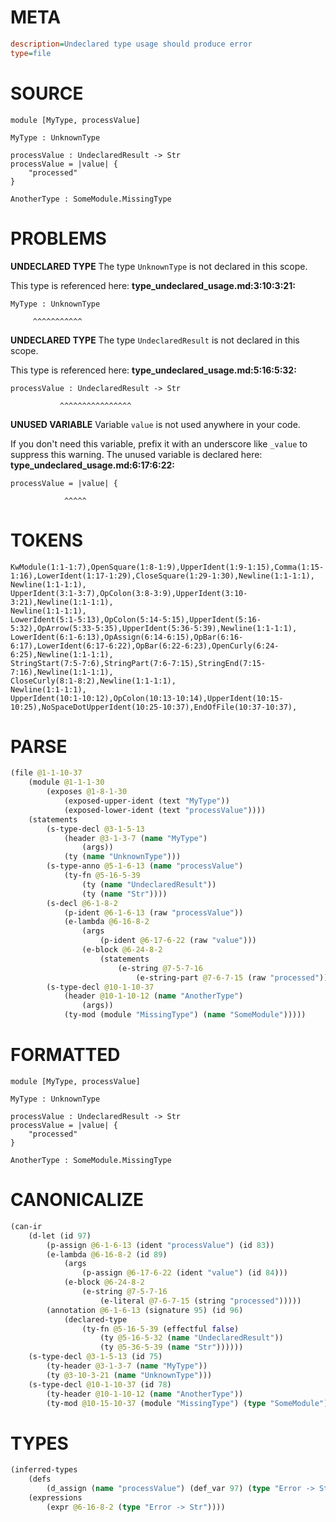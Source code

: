 # META
~~~ini
description=Undeclared type usage should produce error
type=file
~~~
# SOURCE
~~~roc
module [MyType, processValue]

MyType : UnknownType

processValue : UndeclaredResult -> Str
processValue = |value| {
    "processed"
}

AnotherType : SomeModule.MissingType
~~~
# PROBLEMS
**UNDECLARED TYPE**
The type ``UnknownType`` is not declared in this scope.

This type is referenced here:
**type_undeclared_usage.md:3:10:3:21:**
```roc
MyType : UnknownType
```
         ^^^^^^^^^^^


**UNDECLARED TYPE**
The type ``UndeclaredResult`` is not declared in this scope.

This type is referenced here:
**type_undeclared_usage.md:5:16:5:32:**
```roc
processValue : UndeclaredResult -> Str
```
               ^^^^^^^^^^^^^^^^


**UNUSED VARIABLE**
Variable ``value`` is not used anywhere in your code.

If you don't need this variable, prefix it with an underscore like `_value` to suppress this warning.
The unused variable is declared here:
**type_undeclared_usage.md:6:17:6:22:**
```roc
processValue = |value| {
```
                ^^^^^


# TOKENS
~~~zig
KwModule(1:1-1:7),OpenSquare(1:8-1:9),UpperIdent(1:9-1:15),Comma(1:15-1:16),LowerIdent(1:17-1:29),CloseSquare(1:29-1:30),Newline(1:1-1:1),
Newline(1:1-1:1),
UpperIdent(3:1-3:7),OpColon(3:8-3:9),UpperIdent(3:10-3:21),Newline(1:1-1:1),
Newline(1:1-1:1),
LowerIdent(5:1-5:13),OpColon(5:14-5:15),UpperIdent(5:16-5:32),OpArrow(5:33-5:35),UpperIdent(5:36-5:39),Newline(1:1-1:1),
LowerIdent(6:1-6:13),OpAssign(6:14-6:15),OpBar(6:16-6:17),LowerIdent(6:17-6:22),OpBar(6:22-6:23),OpenCurly(6:24-6:25),Newline(1:1-1:1),
StringStart(7:5-7:6),StringPart(7:6-7:15),StringEnd(7:15-7:16),Newline(1:1-1:1),
CloseCurly(8:1-8:2),Newline(1:1-1:1),
Newline(1:1-1:1),
UpperIdent(10:1-10:12),OpColon(10:13-10:14),UpperIdent(10:15-10:25),NoSpaceDotUpperIdent(10:25-10:37),EndOfFile(10:37-10:37),
~~~
# PARSE
~~~clojure
(file @1-1-10-37
	(module @1-1-1-30
		(exposes @1-8-1-30
			(exposed-upper-ident (text "MyType"))
			(exposed-lower-ident (text "processValue"))))
	(statements
		(s-type-decl @3-1-5-13
			(header @3-1-3-7 (name "MyType")
				(args))
			(ty (name "UnknownType")))
		(s-type-anno @5-1-6-13 (name "processValue")
			(ty-fn @5-16-5-39
				(ty (name "UndeclaredResult"))
				(ty (name "Str"))))
		(s-decl @6-1-8-2
			(p-ident @6-1-6-13 (raw "processValue"))
			(e-lambda @6-16-8-2
				(args
					(p-ident @6-17-6-22 (raw "value")))
				(e-block @6-24-8-2
					(statements
						(e-string @7-5-7-16
							(e-string-part @7-6-7-15 (raw "processed")))))))
		(s-type-decl @10-1-10-37
			(header @10-1-10-12 (name "AnotherType")
				(args))
			(ty-mod (module "MissingType") (name "SomeModule")))))
~~~
# FORMATTED
~~~roc
module [MyType, processValue]

MyType : UnknownType

processValue : UndeclaredResult -> Str
processValue = |value| {
	"processed"
}

AnotherType : SomeModule.MissingType
~~~
# CANONICALIZE
~~~clojure
(can-ir
	(d-let (id 97)
		(p-assign @6-1-6-13 (ident "processValue") (id 83))
		(e-lambda @6-16-8-2 (id 89)
			(args
				(p-assign @6-17-6-22 (ident "value") (id 84)))
			(e-block @6-24-8-2
				(e-string @7-5-7-16
					(e-literal @7-6-7-15 (string "processed")))))
		(annotation @6-1-6-13 (signature 95) (id 96)
			(declared-type
				(ty-fn @5-16-5-39 (effectful false)
					(ty @5-16-5-32 (name "UndeclaredResult"))
					(ty @5-36-5-39 (name "Str"))))))
	(s-type-decl @3-1-5-13 (id 75)
		(ty-header @3-1-3-7 (name "MyType"))
		(ty @3-10-3-21 (name "UnknownType")))
	(s-type-decl @10-1-10-37 (id 78)
		(ty-header @10-1-10-12 (name "AnotherType"))
		(ty-mod @10-15-10-37 (module "MissingType") (type "SomeModule"))))
~~~
# TYPES
~~~clojure
(inferred-types
	(defs
		(d_assign (name "processValue") (def_var 97) (type "Error -> Str")))
	(expressions
		(expr @6-16-8-2 (type "Error -> Str"))))
~~~
